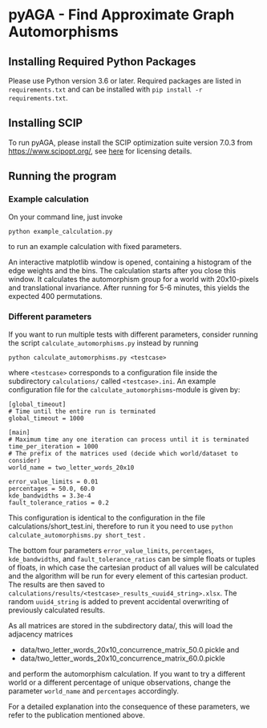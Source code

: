 pyAGA - Find Approximate Graph Automorphisms
============================================

## Installing Required Python Packages
Please use Python version 3.6 or later.
Required packages are listed in `requirements.txt` and can be installed with `pip install -r requirements.txt`.

## Installing SCIP
To run pyAGA, please install the SCIP optimization suite version 7.0.3 from https://www.scipopt.org/, 
see [here](https://www.scipopt.org/index.php#license) for licensing details. 


## Running the program
### Example calculation
On your command line, just invoke
```
python example_calculation.py
```
to run an example calculation with fixed parameters. 

An interactive matplotlib window is opened, containing a histogram of the edge weights and the bins. 
The calculation starts after you close this window.
It calculates the automorphism group for a world with 20x10-pixels and translational invariance. After running for 5-6 minutes, this yields the expected 400 permutations.

### Different parameters
If you want to run multiple tests with different parameters, consider running the script `calculate_automorphisms.py`
instead by running
```
python calculate_automorphisms.py <testcase>
```
where `<testcase>` corresponds to a configuration
file inside the subdirectory `calculations/` called `<testcase>.ini`. 
An example configuration file for the `calculate_automorphisms`-module is given by:

    [global_timeout]
    # Time until the entire run is terminated
    global_timeout = 1000
    
    [main]
    # Maximum time any one iteration can process until it is terminated
    time_per_iteration = 1000
    # The prefix of the matrices used (decide which world/dataset to consider)
    world_name = two_letter_words_20x10
    
    error_value_limits = 0.01
    percentages = 50.0, 60.0
    kde_bandwidths = 3.3e-4
    fault_tolerance_ratios = 0.2

This configuration is identical to the configuration in the file calculations/short_test.ini, therefore to run it you 
need to use `python calculate_automorphisms.py short_test` .

The bottom four parameters `error_value_limits`, `percentages`, `kde_bandwidths`, and `fault_tolerance_ratios` can be
simple floats or tuples of floats, in which case the cartesian product of all values will be calculated and the algorithm will be run
for every element of this cartesian product. The results are then saved to 
`calculations/results/<testcase>_results_<uuid4_string>.xlsx`. The random
`uuid4_string` is added to prevent accidental overwriting of previously calculated results.

As all matrices are stored in the subdirectory data/, this will load the adjacency matrices
- data/two_letter_words_20x10_concurrence_matrix_50.0.pickle  and
- data/two_letter_words_20x10_concurrence_matrix_60.0.pickle

and perform the automorphism calculation. 
If you want to try a different world or a different percentage of unique observations, change the parameter `world_name` and `percentages` accordingly.

For a detailed explanation into the consequence of these parameters, we refer to the publication mentioned above.